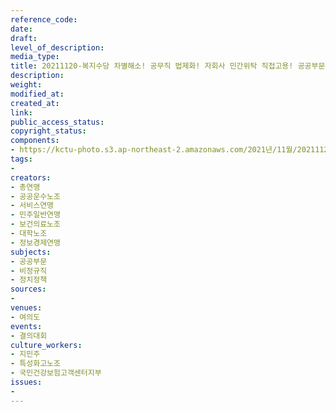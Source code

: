 ```yaml
---
reference_code: 
date: 
draft: 
level_of_description: 
media_type: 
title: 20211120-복지수당 차별해소! 공무직 법제화! 자회사 민간위탁 직접고용! 공공부문 비정규직 노동자대회
description: 
weight: 
modified_at: 
created_at: 
link: 
public_access_status: 
copyright_status: 
components:
- https://kctu-photo.s3.ap-northeast-2.amazonaws.com/2021년/11월/20211120-복지수당+차별해소!+공무직+법제화!+자회사+민간위탁+직접고용!+공공부문+비정규직+노동자대회/_1DX0137.jpg
tags:
- 
creators:
- 총연맹
- 공공운수노조
- 서비스연맹
- 민주일반연맹
- 보건의료노조
- 대학노조
- 정보경제연맹
subjects:
- 공공부문
- 비정규직
- 정치정책
sources:
- 
venues:
- 여의도
events:
- 결의대회
culture_workers:
- 지민주
- 특성화고노조
- 국민건강보험고객센터지부
issues:
- 
---
```

